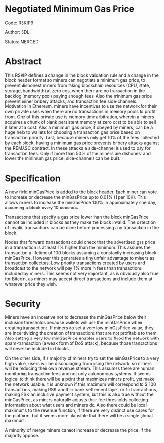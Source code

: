 # Negotiated Minimum Gas Price

Code: RSKIP9

Author: SDL

Status: MERGED

# Abstract

This RSKIP defines a change in the block validation rule and a change in the block header format so miners can negotiate a minimum gas price, to prevent dishonest miners from taking blockchain resources (CPU, state, storage, bandwidth) at zero cost when there are no transaction in the backlog (memory pool) paying enough fees. Also the minimum gas price prevent miner bribery attacks, and transaction fee side-channels.
Motivation
In Ethereum, miners have incentives to use the network for their own private uses when there are no transactions in memory pools to profit from. One of this private use is memory time arbitration, wherein a miners acquires a chunk of blank persistent memory at zero cost to be able to sell it later at a cost. Also a minimum gas price, if obeyed by miners,  can be a huge help to wallets for choosing a transaction gas price based on transaction priority. Last, because miners only get 10% of the fees collected by each block, having a minimum gas price prevents bribery attacks against the REMASC contract. In these attacks a side-channel is used to pay for transaction fees. Only if more than 50% of the miners are dishonest and lower the minimum gas price, side-channels can be built.

# Specification

A new field minGasPrice is added to the block header. Each miner can vote to increase or decrease the minGasPrice up to 0.01% (1 per 10K). This allows miners to increase the minGasPrice 100% in approximately one day, assuming a block every 10 seconds.

Transactions that specify a gas price lower than the block minGasPrice cannot be included in blocks as they make the block invalid. The detection of invalid transactions can be done before processing any transaction in the block.

Nodes that forward transactions could check that the advertised gas price in a transaction is at least 1% higher than the minimum. This assures the transaction a lifetime of 100 blocks assuming a constantly increasing block minGasPrice. However this generates a tiny unfair advantage to miners as transaction collectors. Low priority transactions created by users and broadcast to the network will pay 1% more in fees than transactions included by miners. This seems not very important, as is obviously also true for Bitcoin, as miners may accept direct transactions and include them at whatever price they wish.

# Security 

Miners have an incentive not to decrease the minGasPrice below their inclusion thresholds because wallets will use the minGasPrice when creating transactions. If miners do set a very low minGasPrice value, they are incentivizing the creation of transactions that are not profitable to them. Also setting a very low minGasPrice enables users to flood the network with spam-transaction (a weak form of DoS attack), because those transactions will never be included in blocks.

On the other side, if a majority of miners try to set the minGasPrice to a very high value, users will be discouraging from using the network, so miners will be reducing their own revenue stream. This assumes there are human monitoring transaction fees and not only autonomous systems. It seems logical to think there will be a point that maximizes miners profit, yet make the network usable.  It is unknown if this maximum will correspond to $ 100 transactions, making RSK another bank settlement layer, or 1c transactions, making RSK an inclusive payment system, but this is also true without the minGasPrice, as miners naturally adjusts their fee thresholds collecting information about what users and miners do. Also there could be local maximums to the revenue function, if there are very distinct use cases for the platform, but it seems more plausible that there will be a single global maximum. 

A minority of merge miners cannot increase or decrease the price, if the majority oppose.

